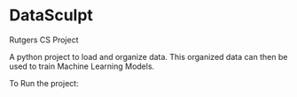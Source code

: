 # DataSculpt
Rutgers CS Project

A python project to load and organize data. This organized data can then be used to train Machine Learning Models.

To Run the project:
